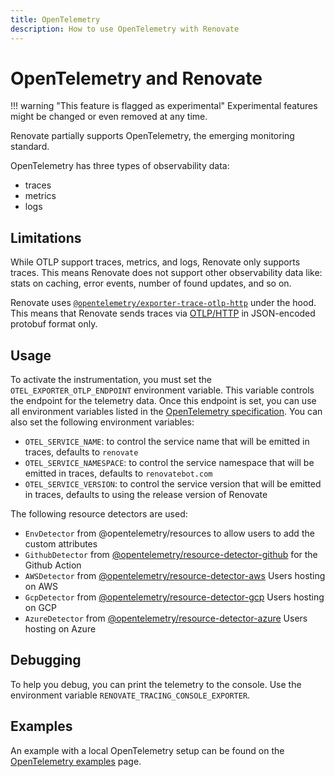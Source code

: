 ```yaml
---
title: OpenTelemetry
description: How to use OpenTelemetry with Renovate
---
```


# OpenTelemetry and Renovate

<!-- prettier-ignore -->
!!! warning "This feature is flagged as experimental"
    Experimental features might be changed or even removed at any time.

Renovate partially supports OpenTelemetry, the emerging monitoring standard.

OpenTelemetry has three types of observability data:

- traces
- metrics
- logs

## Limitations

While OTLP support traces, metrics, and logs, Renovate only supports traces.
This means Renovate does not support other observability data like: stats on caching, error events, number of found updates, and so on.

Renovate uses [`@opentelemetry/exporter-trace-otlp-http`](https://www.npmjs.com/package/@opentelemetry/exporter-trace-otlp-http) under the hood.
This means that Renovate sends traces via [OTLP/HTTP](https://opentelemetry.io/docs/reference/specification/protocol/otlp/#otlphttp) in JSON-encoded protobuf format only.

## Usage

To activate the instrumentation, you must set the `OTEL_EXPORTER_OTLP_ENDPOINT` environment variable.
This variable controls the endpoint for the telemetry data.
Once this endpoint is set, you can use all environment variables listed in the [OpenTelemetry specification](https://github.com/open-telemetry/opentelemetry-specification/blob/main/specification/configuration/sdk-environment-variables.md).
You can also set the following environment variables:

- `OTEL_SERVICE_NAME`: to control the service name that will be emitted in traces, defaults to `renovate`
- `OTEL_SERVICE_NAMESPACE`: to control the service namespace that will be emitted in traces, defaults to `renovatebot.com`
- `OTEL_SERVICE_VERSION`: to control the service version that will be emitted in traces, defaults to using the release version of Renovate

The following resource detectors are used:

- `EnvDetector` from @opentelemetry/resources to allow users to add the custom attributes
- `GithubDetector` from [@opentelemetry/resource-detector-github](https://github.com/open-telemetry/opentelemetry-js-contrib/tree/main/detectors/node/opentelemetry-resource-detector-github) for the Github Action
- `AWSDetector` from [@opentelemetry/resource-detector-aws](https://github.com/open-telemetry/opentelemetry-js-contrib/tree/main/detectors/node/opentelemetry-resource-detector-aws) Users hosting on AWS
- `GcpDetector` from [@opentelemetry/resource-detector-gcp](https://github.com/open-telemetry/opentelemetry-js-contrib/tree/main/detectors/node/opentelemetry-resource-detector-gcp) Users hosting on GCP
- `AzureDetector` from [@opentelemetry/resource-detector-azure](https://github.com/open-telemetry/opentelemetry-js-contrib/tree/main/detectors/node/opentelemetry-resource-detector-azure) Users hosting on Azure

## Debugging

To help you debug, you can print the telemetry to the console.
Use the environment variable `RENOVATE_TRACING_CONSOLE_EXPORTER`.

## Examples

An example with a local OpenTelemetry setup can be found on the [OpenTelemetry examples](examples/opentelemetry.md) page.
